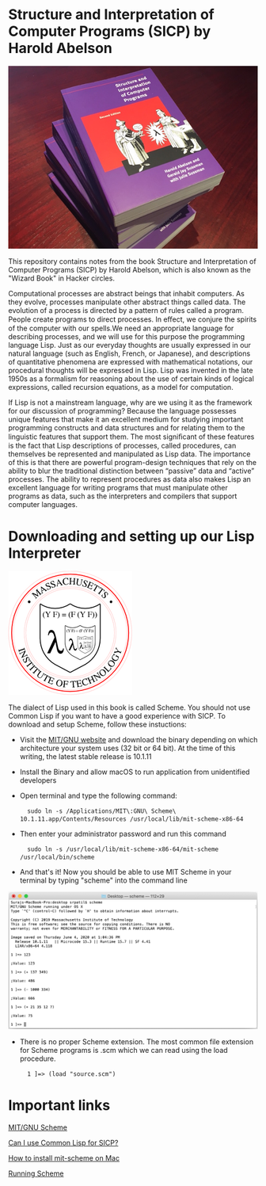 
# Structure and Interpretation of Computer Programs (SICP) by Harold Abelson 

![alt text](./images/sicp.jpg)

This repository contains notes from the book Structure and Interpretation of Computer Programs (SICP) by Harold Abelson, which is also known as the "Wizard Book" in Hacker circles.

Computational processes are abstract beings that inhabit computers. As they evolve, processes manipulate other abstract things called data. The evolution of a process is directed by a pattern of rules called a program. People create programs to direct processes. In eﬀect, we conjure the spirits of the computer with our spells.We need an appropriate language for describing processes, and we will use for this purpose the programming language Lisp. Just as our everyday thoughts are usually expressed in our natural language (such as English, French, or Japanese), and descriptions of quantitative phenomena are expressed with mathematical notations, our procedural thoughts will be expressed in Lisp. Lisp was invented in the late 1950s as a formalism for reasoning about the use of certain kinds of logical expressions, called recursion equations, as a model for computation.

If Lisp is not a mainstream language, why are we using it as the framework for our discussion of programming? Because the language possesses unique features that make it an excellent medium for studying important programming constructs and data structures and for relating them to the linguistic features that support them. The most signiﬁcant of these features is the fact that Lisp descriptions of processes, called procedures, can themselves be represented and manipulated as Lisp data. The importance of this is that there are powerful program-design techniques that rely on the ability to blur the traditional distinction between “passive” data and “active” processes. The ability to represent procedures as data also makes Lisp an excellent language for writing programs that must manipulate other programs as data, such as the interpreters and compilers that support computer languages.

# Downloading and setting up our Lisp Interpreter

![alt text](./images/scheme.png)

The dialect of Lisp used in this book is called Scheme. You should not use Common Lisp if you want to have a good experience with SICP. To download and setup Scheme, follow these instuctions:

* Visit the [MIT/GNU website](https://www.gnu.org/software/mit-scheme/) and download the binary depending on which architecture your system uses (32 bit or 64 bit). At the time of this writing, the latest stable release is 10.1.11

* Install the Binary and allow macOS to run application from unidentified developers

* Open terminal and type the following command:

		sudo ln -s /Applications/MIT\:GNU\ Scheme\ 10.1.11.app/Contents/Resources /usr/local/lib/mit-scheme-x86-64

* Then enter your administrator password and run this command

		sudo ln -s /usr/local/lib/mit-scheme-x86-64/mit-scheme /usr/local/bin/scheme

* And that's it! Now you should be able to use MIT Scheme in your terminal by typing "scheme" into the command line

![alt text](./images/screenshot_new.png)

* There is no proper Scheme extension. The most common file extension for Scheme programs is .scm which we can read using the load procedure.

		1 ]=> (load "source.scm")


# Important links

[MIT/GNU Scheme](https://www.gnu.org/software/mit-scheme/)

[Can I use Common Lisp for SICP?](https://stackoverflow.com/questions/1159208/can-i-use-common-lisp-for-sicp-or-is-scheme-the-only-option)

[How to install mit-scheme on Mac](https://stackoverflow.com/questions/12322434/how-to-install-mit-scheme-on-mac)

[Running Scheme](http://www.eecs.ucf.edu/~leavens/ui54/WWW/scheme.shtml)


